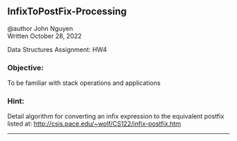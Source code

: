## InfixToPostFix-Processing

   @author John Nguyen  
   Written October 28, 2022

   Data Structures Assignment: HW4

   ### Objective: 
   To be familiar with stack operations and applications
   
   ### Hint:
   Detail algorithm for converting an infix expression to 
   the equivalent postfix listed at: 
   http://csis.pace.edu/~wolf/CS122/infix-postfix.htm

   ---
